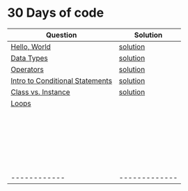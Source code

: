 # 30 Days of code

Question | Solution
------------ | -------------
[Hello, World](https://www.hackerrank.com/challenges/30-hello-world/problem)|[solution](https://github.com/thulasipavankumar/30-days-of-code/blob/main/Hello_World.java)
[Data Types](https://www.hackerrank.com/challenges/30-data-types/problem)|[solution](https://github.com/thulasipavankumar/30-days-of-code/blob/main/Data_Types.java)
[Operators](https://www.hackerrank.com/challenges/30-operators/problem)|[solution](/Operators.java)
[Intro to Conditional Statements](https://www.hackerrank.com/challenges/30-conditional-statements/problem)|[solution](/solution.java)
[Class vs. Instance](https://www.hackerrank.com/challenges/30-class-vs-instance/problem)|[solution](/person.java)
[Loops](https://www.hackerrank.com/challenges/30-loops/problem)|[]()
[]()|[]()
[]()|[]()
[]()|[]()
[]()|[]()
[]()|[]()
[]()|[]()
[]()|[]()
[]()|[]()
[]()|[]()
[]()|[]()
[]()|[]()
[]()|[]()
[]()|[]()
[]()|[]()
[]()|[]()
[]()|[]()
[]()|[]()
[]()|[]()
[]()|[]()
[]()|[]()
[]()|[]()
[]()|[]()
[]()|[]()
[]()|[]()
------------ | -------------



